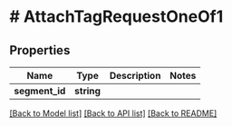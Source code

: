 # # AttachTagRequestOneOf1

## Properties

Name | Type | Description | Notes
------------ | ------------- | ------------- | -------------
**segment_id** | **string** |  | 

[[Back to Model list]](../../README.md#documentation-for-models) [[Back to API list]](../../README.md#documentation-for-api-endpoints) [[Back to README]](../../README.md)



